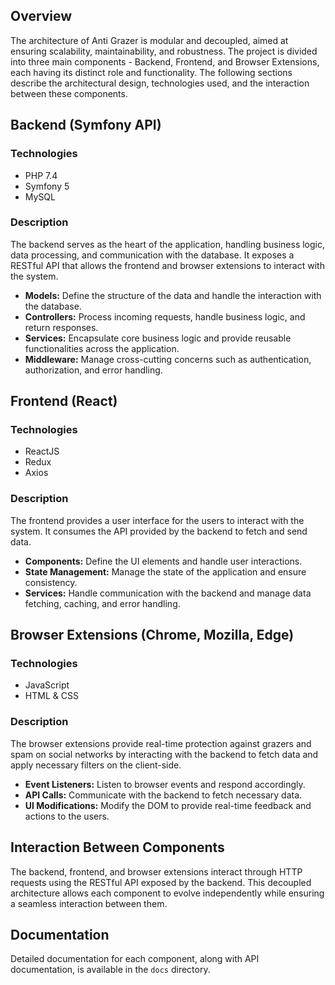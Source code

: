 ## Overview

The architecture of Anti Grazer is modular and decoupled, aimed at ensuring scalability, maintainability, and robustness. The project is divided into three main components - Backend, Frontend, and Browser Extensions, each having its distinct role and functionality. The following sections describe the architectural design, technologies used, and the interaction between these components.

## Backend (Symfony API)

### Technologies
- PHP 7.4
- Symfony 5
- MySQL

### Description

The backend serves as the heart of the application, handling business logic, data processing, and communication with the database. It exposes a RESTful API that allows the frontend and browser extensions to interact with the system. 

- **Models:** Define the structure of the data and handle the interaction with the database.
- **Controllers:** Process incoming requests, handle business logic, and return responses.
- **Services:** Encapsulate core business logic and provide reusable functionalities across the application.
- **Middleware:** Manage cross-cutting concerns such as authentication, authorization, and error handling.

## Frontend (React)

### Technologies
- ReactJS
- Redux
- Axios

### Description

The frontend provides a user interface for the users to interact with the system. It consumes the API provided by the backend to fetch and send data.

- **Components:** Define the UI elements and handle user interactions.
- **State Management:** Manage the state of the application and ensure consistency.
- **Services:** Handle communication with the backend and manage data fetching, caching, and error handling.

## Browser Extensions (Chrome, Mozilla, Edge)

### Technologies
- JavaScript
- HTML & CSS

### Description

The browser extensions provide real-time protection against grazers and spam on social networks by interacting with the backend to fetch data and apply necessary filters on the client-side.

- **Event Listeners:** Listen to browser events and respond accordingly.
- **API Calls:** Communicate with the backend to fetch necessary data.
- **UI Modifications:** Modify the DOM to provide real-time feedback and actions to the users.

## Interaction Between Components

The backend, frontend, and browser extensions interact through HTTP requests using the RESTful API exposed by the backend. This decoupled architecture allows each component to evolve independently while ensuring a seamless interaction between them.

## Documentation

Detailed documentation for each component, along with API documentation, is available in the `docs` directory.

